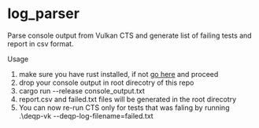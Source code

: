 # log_parser

Parse console output from Vulkan CTS and generate list of failing tests and report in csv format.

Usage

1. make sure you have rust installed, if not [go here](https://www.rust-lang.org/tools/install) and proceed
2. drop your console output in root direcotry of this repo
3. cargo run --release console_output.txt
4. report.csv and failed.txt files will be generated in the root direcotry
5. You can now re-run CTS only for tests that was faling by running .\deqp-vk --deqp-log-filename=failed.txt 
